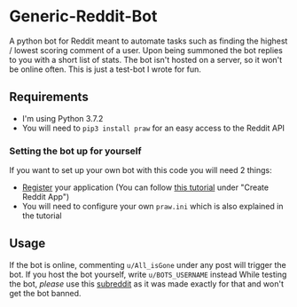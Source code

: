 # Generic-Reddit-Bot

A python bot for Reddit meant to automate tasks such as finding the highest / lowest scoring comment of a user.
Upon being summoned the bot replies to you with a short list of stats.
The bot isn't hosted on a server, so it won't be online often. This is just a test-bot I wrote for fun.

## Requirements
* I'm using Python 3.7.2
* You will need to `pip3 install praw` for an easy access to the Reddit API

### Setting the bot up for yourself
If you want to set up your own bot with this code you will need 2 things:
* [Register](https://www.reddit.com/prefs/apps/) your application (You can follow [this tutorial](https://www.pythonforengineers.com/build-a-reddit-bot-part-1/) under "Create Reddit App")
* You will need to configure your own `praw.ini` which is also explained in the tutorial

## Usage
If the bot is online, commenting `u/All_isGone` under any post will trigger the bot.
If you host the bot yourself, write `u/BOTS_USERNAME` instead
While testing the bot, *please* use this [subreddit](https://www.reddit.com/r/pythonforengineers/) as it was made exactly for that and won't get the bot banned.